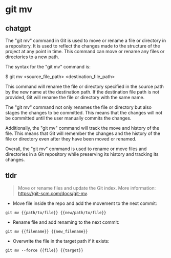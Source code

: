 # git mv 
## chatgpt 
The "git mv" command in Git is used to move or rename a file or directory in a repository. It is used to reflect the changes made to the structure of the project at any point in time. This command can move or rename any files or directories to a new path.

The syntax for the "git mv" command is:

$ git mv <source_file_path> <destination_file_path>

This command will rename the file or directory specified in the source path by the new name at the destination path. If the destination file path is not provided, Git will rename the file or directory with the same name.

The "git mv" command not only renames the file or directory but also stages the changes to be committed. This means that the changes will not be committed until the user manually commits the changes.

Additionally, the "git mv" command will track the move and history of the file. This means that Git will remember the changes and the history of the file or directory even after they have been moved or renamed.

Overall, the "git mv" command is used to rename or move files and directories in a Git repository while preserving its history and tracking its changes. 

## tldr 
 
> Move or rename files and update the Git index.
> More information: <https://git-scm.com/docs/git-mv>.

- Move file inside the repo and add the movement to the next commit:

`git mv {{path/to/file}} {{new/path/to/file}}`

- Rename file and add renaming to the next commit:

`git mv {{filename}} {{new_filename}}`

- Overwrite the file in the target path if it exists:

`git mv --force {{file}} {{target}}`
